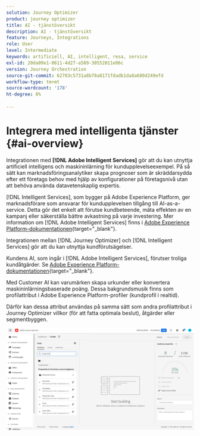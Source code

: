 ```yaml
---
solution: Journey Optimizer
product: journey optimizer
title: AI - tjänstöversikt
description: AI - tjänstöversikt
feature: Journeys, Integrations
role: User
level: Intermediate
keywords: artificiell, AI, intelligent, resa, service
exl-id: 20da09e1-0611-4d27-a589-30552011e06c
version: Journey Orchestration
source-git-commit: 62783c5731a8b78a8171fdadb1da8a680d249efd
workflow-type: tm+mt
source-wordcount: '178'
ht-degree: 0%

---
```


# Integrera med intelligenta tjänster {#ai-overview}

Integrationen med **[!DNL Adobe Intelligent Services]** gör att du kan utnyttja artificiell intelligens och maskininlärning för kundupplevelseexempel. På så sätt kan marknadsföringsanalytiker skapa prognoser som är skräddarsydda efter ett företags behov med hjälp av konfigurationer på företagsnivå utan att behöva använda datavetenskaplig expertis.

[!DNL Intelligent Services], som bygger på Adobe Experience Platform, ger marknadsförare som ansvarar för kundupplevelsen tillgång till AI-as-a-service. Detta gör det enkelt att förutse kundbeteende, mäta effekten av en kampanj eller säkerställa bättre avkastning på varje investering. Mer information om [!DNL Adobe Intelligent Services] finns i [Adobe Experience Platform-dokumentationen](https://experienceleague.adobe.com/docs/experience-platform/intelligent-services/home.html?lang=sv-SE){target="_blank"}.

Integrationen mellan [!DNL Journey Optimizer] och [!DNL Intelligent Services] gör att du kan utnyttja kundförutsägelser.

Kundens AI, som ingår i [!DNL Adobe Intelligent Services], förutser troliga kundåtgärder. Se [Adobe Experience Platform-dokumentationen](https://experienceleague.adobe.com/docs/experience-platform/intelligent-services/customer-ai/overview.html?lang=sv-SE){target="_blank"}.

Med Customer AI kan varumärken skapa urkunder eller konvertera maskininlärningsbaserade poäng. Dessa bakgrundsmusik finns som profilattribut i Adobe Experience Platform-profiler (kundprofil i realtid).

Därför kan dessa attribut användas på samma sätt som andra profilattribut i Journey Optimizer villkor (för att fatta optimala beslut), åtgärder eller segmentbyggen.

![](assets/customer-ai.png)
